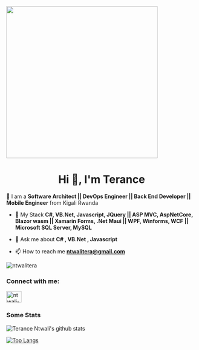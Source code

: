 <img height="400" width="auto" src="https://media.giphy.com/media/7ltN7lCgF2MQE/giphy.gif">
<h1 align="center">Hi 👋, I'm Terance</h1>

🔭 I am a **Software Architect || DevOps Engineer || Back End Developer || Mobile Engineer** from Kigali Rwanda

- 🌱 My Stack **C#, VB.Net, Javascript, JQuery || ASP MVC, AspNetCore, Blazor wasm || Xamarin Forms, .Net Maui || WPF, Winforms, WCF || Microsoft SQL Server, MySQL**

- 💬 Ask me about **C# , VB.Net , Javascript**

- 📫 How to reach me **ntwalitera@gmail.com**


<p align="left"> <img src="https://komarev.com/ghpvc/?username=ntwalitera&label=Profile%20views&color=0e75b6&style=flat" alt="ntwalitera" /> </p>


<h3 align="left">Connect with me:</h3>
<p align="left">
<a href="https://www.linkedin.com/in/ntwali-terance-904963122/" target="blank"><img align="center" src="https://cdn.jsdelivr.net/npm/simple-icons@3.0.1/icons/linkedin.svg" alt="ntwali-terance-904963122/" height="30" width="40" /></a>
</p>

### Some Stats
![Terance Ntwali's github stats](https://github-readme-stats.vercel.app/api?username=ntwalitera&show_icons=true)


[![Top Langs](https://github-readme-stats.vercel.app/api/top-langs/?username=jamesmontemagno&langs_count=8&layout=compact)](https://github.com/ntwalitera/github-readme-stats)   



